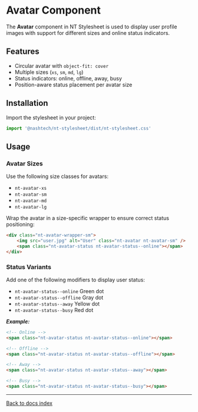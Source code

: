 # Avatar Component

The **Avatar** component in NT Stylesheet is used to display user profile images with support for different sizes and online status indicators.

## Features

-   Circular avatar with `object-fit: cover`
-   Multiple sizes (`xs`, `sm`, `md`, `lg`)
-   Status indicators: online, offline, away, busy
-   Position-aware status placement per avatar size

## Installation

Import the stylesheet in your project:

```javascript
import '@nashtech/nt-stylesheet/dist/nt-stylesheet.css'
```

## Usage

### Avatar Sizes

Use the following size classes for avatars:

-   `nt-avatar-xs`
-   `nt-avatar-sm`
-   `nt-avatar-md`
-   `nt-avatar-lg`

Wrap the avatar in a size-specific wrapper to ensure correct status positioning:

```html
<div class="nt-avatar-wrapper-sm">
    <img src="user.jpg" alt="User" class="nt-avatar nt-avatar-sm" />
    <span class="nt-avatar-status nt-avatar-status--online"></span>
</div>
```

### Status Variants

Add one of the following modifiers to display user status:

-   `nt-avatar-status--online` Green dot
-   `nt-avatar-status--offline` Gray dot
-   `nt-avatar-status--away` Yellow dot
-   `nt-avatar-status--busy` Red dot

**_Example:_**

```html
<!-- Online -->
<span class="nt-avatar-status nt-avatar-status--online"></span>

<!-- Offline -->
<span class="nt-avatar-status nt-avatar-status--offline"></span>

<!-- Away -->
<span class="nt-avatar-status nt-avatar-status--away"></span>

<!-- Busy -->
<span class="nt-avatar-status nt-avatar-status--busy"></span>
```

---

[Back to docs index](README.md)
